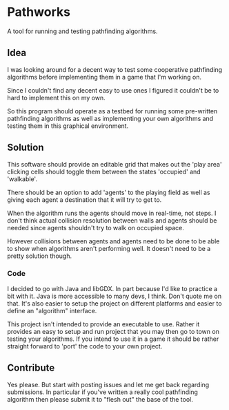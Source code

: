 # Pathworks
A tool for running and testing pathfinding algorithms.

## Idea
I was looking around for a decent way to test some cooperative pathfinding algorithms
before implementing them in a game that I'm working on.

Since I couldn't find any decent easy to use ones I figured it couldn't be to hard
to implement this on my own.

So this program should operate as a testbed for running some pre-written pathfinding algorithms
as well as implementing your own algorithms and testing them in this graphical environment.

## Solution
This software should provide an editable grid that makes out the 'play area'
clicking cells should toggle them between the states 'occupied' and 'walkable'.

There should be an option to add 'agents' to the playing field as well as giving each agent
a destination that it will try to get to.

When the algorithm runs the agents should move in real-time, not steps. I don't think
actual collision resolution between walls and agents should be needed since agents shouldn't
try to walk on occupied space.

However collisions between agents and agents need to be done to
be able to show when algorithms aren't performing well. It doesn't need to be a pretty solution though.

### Code
I decided to go with Java and libGDX. In part because I'd like to practice a bit with it. Java is
more accessible to many devs, I think. Don't quote me on that. It's also easier to setup the project on
different platforms and easier to define an "algorithm" interface.

This project isn't intended to provide an executable to use. Rather it provides an easy to setup and run
project that you may then go to town on testing your algorithms. If you intend to use it in a game it should be
rather straight forward to 'port' the code to your own project.

## Contribute
Yes please. But start with posting issues and let me get back regarding submissions. In particular
if you've written a really cool pathfinding algorithm then please submit it to "flesh out" the base of the tool.
